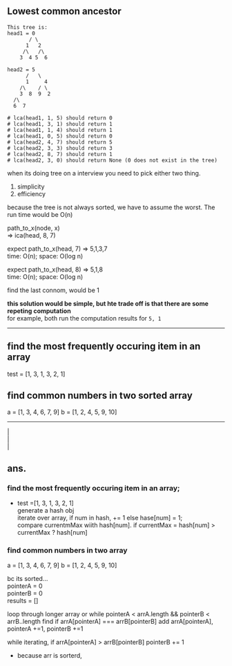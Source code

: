 ## Lowest common ancestor

```
This tree is:
head1 = 0
       / \
      1   2
     /\   /\
    3  4 5  6
```

```
head2 = 5
      /   \
      1     4
    /\    / \
    3  8  9  2
  /\
  6  7
```

```
# lca(head1, 1, 5) should return 0
# lca(head1, 3, 1) should return 1
# lca(head1, 1, 4) should return 1
# lca(head1, 0, 5) should return 0
# lca(head2, 4, 7) should return 5
# lca(head2, 3, 3) should return 3
# lca(head2, 8, 7) should return 1
# lca(head2, 3, 0) should return None (0 does not exist in the tree)
```

when its doing tree on a interview you need to pick either two thing.

1. simplicity
2. efficiency

because the tree is not always sorted, we have to assume the worst. The run time would be O(n)

path_to_x(node, x)  
=> ica(head, 8, 7)

expect path_to_x(head, 7) => 5,1,3,7  
time: O(n); space: O(log n)

expect path_to_x(head, 8) => 5,1,8  
time: O(n); space: O(log n)

find the last connom, would be 1

**this solution would be simple, but hte trade off is that there are some repeting computation**  
for example, both run the computation results for `5, 1`

---

## find the most frequently occuring item in an array

test = [1, 3, 1, 3, 2, 1]


## find common numbers in two sorted array 
a = [1, 3, 4, 6, 7, 9]
b = [1, 2, 4, 5, 9, 10]


---
|  
|  
|  

## ans.

### find the most frequently occuring item in an array;

-  test =[1, 3, 1, 3, 2, 1]  
  generate a hash obj  
  iterate over array, if num in hash, += 1 else hase[num] = 1;  
  compare currentmMax wiith hash[num]. if currentMax = hash[num] > currentMax ? hash[num]


### find common numbers in two array
a = [1, 3, 4, 6, 7, 9]
b = [1, 2, 4, 5, 9, 10]

bc its sorted...  
pointerA = 0  
pointerB = 0  
results = []  

loop through longer array or 
while pointerA < arrA.length && pointerB < arrB..length
find if arrA[pointerA] === arrB[pointerB] 
add arrA[pointerA], pointerA +=1, pointerB +=1

while iterating, if arrA[pointerA] > arrB[pointerB] pointerB += 1
- because arr is sorterd, 